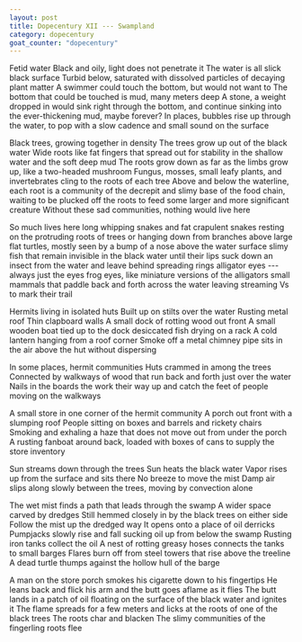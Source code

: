 ```yaml
---
layout: post
title: Dopecentury XII --- Swampland
category: dopecentury
goat_counter: "dopecentury" 
---
```


Fetid water		Black and oily, light does not penetrate it		The water is all slick black surface	Turbid below, saturated with dissolved particles of decaying plant matter		A swimmer could touch the bottom, but would not want to
The bottom that could be touched is mud, many meters deep		A stone, a weight dropped in would sink right through the bottom, and continue sinking into the ever-thickening mud, maybe forever?		In places, bubbles rise up through the water, to pop with a slow cadence and small sound on the surface

Black trees, growing together in density		The trees grow up out of the black water		Wide roots like fat fingers that spread out for stability in the shallow water and the soft deep mud		The roots grow down as far as the limbs grow up, like a two-headed mushroom		Fungus, mosses, small leafy plants, and invertebrates cling to the roots of each tree		Above and below the waterline, each root is a community of the decrepit and slimy base of the food chain, waiting to be plucked off the roots to feed some larger and more significant creature		Without these sad communities, nothing would live here

So much lives here		long whipping snakes and fat crapulent snakes resting on the protruding roots of trees or hanging down from branches above		large flat turtles, mostly seen by a bump of a nose above the water surface		slimy fish that remain invisible in the black water until their lips suck down an insect from the water and leave behind spreading rings		alligator eyes --- always just the eyes		frog eyes, like miniature versions of the alligators		small mammals that paddle back and forth across the water leaving streaming Vs to mark their trail

Hermits living in isolated huts		Built up on stilts over the water		Rusting metal roof		Thin clapboard walls	A small dock of rotting wood out front		A small wooden boat tied up to the dock		desiccated fish drying on a rack		A cold lantern hanging from a roof corner		Smoke off a metal chimney pipe sits in the air above the hut without dispersing

In some places, hermit communities		Huts crammed in among the trees		Connected by walkways of wood that run back and forth just over the water		Nails in the boards the work their way up and catch the feet of people moving on the walkways

A small store in one corner of the hermit community		A porch out front with a slumping roof		People sitting on boxes and barrels and rickety chairs		Smoking and exhaling a haze that does not move out from under the porch		A rusting fanboat around back, loaded with boxes of cans to supply the store inventory

Sun streams down through the trees		Sun heats the black water		Vapor rises up from the surface and sits there		No breeze to move the mist		Damp air slips along slowly between the trees, moving by convection alone

The wet mist finds a path that leads through the swamp		A wider space carved by dredges		Still hemmed closely in by the black trees on either side		Follow the mist up the dredged way		It opens onto a place of oil derricks		Pumpjacks slowly rise and fall sucking oil up from below the swamp		Rusting iron tanks collect the oil		A nest of rotting greasy hoses connects the tanks to small barges		Flares burn off from steel towers that rise above the treeline		A dead turtle thumps against the hollow hull of the barge

A man on the store porch smokes his cigarette down to his fingertips		He leans back and flick his arm and the butt goes aflame as it flies		The butt lands in a patch of oil floating on the surface of the black water and ignites it		The flame spreads for a few meters and licks at the roots of one of the black trees		The roots char and blacken		The slimy communities of the fingerling roots flee




